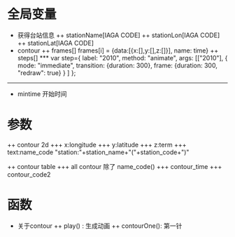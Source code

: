 # 全局变量
+ 获得台站信息
++ stationName[IAGA CODE]
++ stationLon[IAGA CODE]
++ stationLat[IAGA CODE]
+ contour 
++ frames[] frames[i] = {data:[{x:[],y:[],z:[]}], name: time}
++ steps[] 
*** var step={
        label: "2010",
        method: "animate",
        args: [["2010"], {
            mode: "immediate",
            transition: {duration: 300},
            frame: {duration: 300, "redraw": true}
          }
        ]
      }; 
***
+ mintime 开始时间
# 参数
++ contour 2d 
+++ x:longitude
+++ y:latitude
+++ z:term
+++ text:name_code   "station:"+station_name+"("+station_code+")"

++ contour table
+++ all contour 除了 name_code()
+++ contour_time 
+++ contour_code2
# 函数
+ 关于contour
++ play() : 生成动画
++ contourOne(): 第一针 

